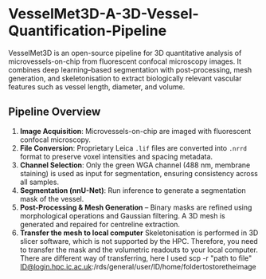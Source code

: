 # VesselMet3D-A-3D-Vessel-Quantification-Pipeline

VesselMet3D is an open-source pipeline for 3D quantitative analysis of microvessels-on-chip from fluorescent confocal microscopy images.
It combines deep learning–based segmentation with post-processing, mesh generation, and skeletonisation to extract biologically relevant vascular features such as vessel length, diameter, and volume.

## Pipeline Overview
1. **Image Acquisition**: Microvessels-on-chip are imaged with fluorescent confocal microscopy. 
2. **File Conversion**: Proprietary Leica `.lif` files are converted into `.nrrd` format to preserve voxel intensities and spacing metadata.  
3. **Channel Selection**: Only the green WGA channel (488 nm, membrane staining) is used as input for segmentation, ensuring consistency across all samples.  
4. **Segmentation (nnU-Net)**: Run inference to generate a segmentation mask of the vessel.
5. **Post-Processing & Mesh Generation** – Binary masks are refined using morphological operations and Gaussian filtering. A 3D mesh is generated and repaired for centreline extraction.
6. **Transfer the mesh to local computer** Skeletonisation is performed in 3D slicer software, which is not supported by the HPC. Therefore, you need to transfer the mask and the volumetric readouts to your local computer. There are different way of transferring, here I used scp -r "path to file" ID@login.hpc.ic.ac.uk:/rds/general/user/ID/home/foldertostoretheimage
